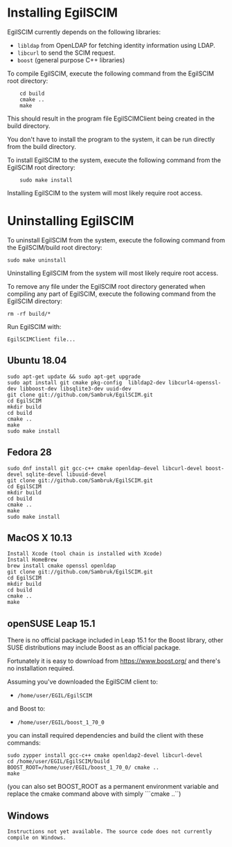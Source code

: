 # Installing EgilSCIM

EgilSCIM currently depends on the following libraries:

* `libldap` from OpenLDAP for fetching identity information using LDAP.
* `libcurl` to send the SCIM request.
* `boost` (general purpose C++ libraries)

To compile EgilSCIM, execute the following command from the
EgilSCIM root directory:

```
    cd build
    cmake ..
    make
```

This should result in the program file EgilSCIMClient being
created in the build directory.

You don't have to install the program to the system, it can be
run directly from the build directory.

To install EgilSCIM to the system, execute the following command
from the EgilSCIM root directory:

```
    sudo make install
```

Installing EgilSCIM to the system will most likely require root
access.

# Uninstalling EgilSCIM

To uninstall EgilSCIM from the system, execute the following
command from the EgilSCIM/build root directory:

```
sudo make uninstall
```

Uninstalling EgilSCIM from the system will most likely require root
access.

To remove any file under the EgilSCIM root directory generated when
compiling any part of EgilSCIM, execute the following command from
the EgilSCIM directory:

```
rm -rf build/*
```


Run EgilSCIM with:

    EgilSCIMClient file...

## Ubuntu 18.04
    sudo apt-get update && sudo apt-get upgrade
    sudo apt install git cmake pkg-config  libldap2-dev libcurl4-openssl-dev libboost-dev libsqlite3-dev uuid-dev
    git clone git://github.com/Sambruk/EgilSCIM.git
    cd EgilSCIM
    mkdir build
    cd build
    cmake ..
    make
    sudo make install

## Fedora 28
    sudo dnf install git gcc-c++ cmake openldap-devel libcurl-devel boost-devel sqlite-devel libuuid-devel
    git clone git://github.com/Sambruk/EgilSCIM.git
    cd EgilSCIM
    mkdir build
    cd build
    cmake ..
    make
    sudo make install
    
## MacOS X 10.13
    Install Xcode (tool chain is installed with Xcode)
    Install HomeBrew
    brew install cmake openssl openldap
    git clone git://github.com/Sambruk/EgilSCIM.git
    cd EgilSCIM
    mkdir build
    cd build
    cmake ..
    make

## openSUSE Leap 15.1

There is no official package included in Leap 15.1 for the Boost library,
other SUSE distributions may include Boost as an official package.
   
Fortunately it is easy to download from https://www.boost.org/ and there's
no installation required.

Assuming you've downloaded the EgilSCIM client to:

 * ```/home/user/EGIL/EgilSCIM```
 
and Boost to:

 * ```/home/user/EGIL/boost_1_70_0```

you can install required dependencies and build the client with these
commands:

```
sudo zypper install gcc-c++ cmake openldap2-devel libcurl-devel
cd /home/user/EGIL/EgilSCIM/build
BOOST_ROOT=/home/user/EGIL/boost_1_70_0/ cmake ..
make
```

(you can also set BOOST_ROOT as a permanent environment variable and
replace the cmake command above with simply ```cmake ..``)

## Windows
    Instructions not yet available. The source code does not currently compile on Windows.
